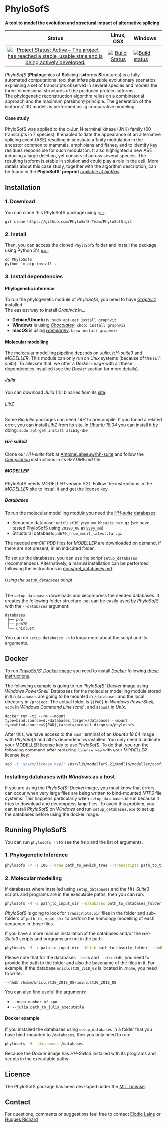 # PhyloSofS

**A tool to model the evolution and structural impact of alternative splicing**

Status                     |Linux, OSX                 |Windows                    
:-------------------------:|:-------------------------:|:-------------------------
[![Project Status: Active – The project has reached a stable, usable state and is being actively developed.](https://www.repostatus.org/badges/latest/active.svg)](https://www.repostatus.org/#active) | [![Build Status](https://travis-ci.org/PhyloSofS-Team/PhyloSofS.svg?branch=master)](https://travis-ci.org/PhyloSofS-Team/PhyloSofS) | [![Build status](https://ci.appveyor.com/api/projects/status/jt1vvvawusokfx5c/branch/master?svg=true)](https://ci.appveyor.com/project/diegozea/phylosofs-fku85/branch/master)

*PhyloSofS* (**Phylo**genies of **S**plicing is**of**orms **S**tructures) is a
fully automated computational tool that infers plausible evolutionary scenarios
explaining a set of transcripts observed in several species and models the
three-dimensional structures of the produced protein isoforms.  
The phylogenetic reconstruction algorithm relies on a combinatorial approach
and the maximum parsimony principle. The generation of the isoforms' 3D models
is performed using comparative modeling.  

#### Case study

PhyloSofS was applied to the c-Jun N-terminal kinase (JNK) family
(60 transcripts in 7 species). It enabled to date the appearance of an
alternative splicing event (ASE) resulting in substrate affinity modulation in
the ancestor common to mammals, amphibians and fishes, and to identify key
residues responsible for such modulation. It also highlighted a new ASE
inducing a large deletion, yet conserved across several species. The resulting
isoform is stable in solution and could play a role in the cell. More details
about this case study, together with the algorithm description, can be found in
the **PhyloSofS' preprint**
[available at *bioRxiv*](https://doi.org/10.1101/119891).  

## Installation

### 1. Download

You can clone this PhyloSofS package using [`git`](https://git-scm.com/):

```
git clone https://github.com/PhyloSofS-Team/PhyloSofS.git
```

### 2. Install

Then, you can access the cloned `PhyloSofS` folder and install the package
using Python 3's [`pip`](https://pip.pypa.io/en/stable/installing/):

```
cd PhyloSofS
python -m pip install .
```

### 3. Install dependencies

#### Phylogenetic inference

To run the phylogenetic module of *PhyloSofS*, you need to have
[*Graphviz*](https://graphviz.org/) installed.  
The easiest way to install *Graphviz* in...
  - **Debian/Ubuntu** is: `sudo apt-get install graphviz`
  - **Windows** is using [*Chocolatey*](https://chocolatey.org/): `choco install graphviz`
  - **macOS** is using [*Homebrew*](https://brew.sh/index): `brew install graphviz`

#### Molecular modelling

The molecular modelling pipeline depends on *Julia*, *HH-suite3* and *MODELLER*.
This module can only run on *Unix* systems (because of the *HH-suite*). To
alleviate that, we offer a *Docker* image with all these dependencies installed
(see the *Docker* section for more details).

##### Julia

You can download *Julia* 1.1.1 binaries from its
[site](https://julialang.org/downloads/).

###### LibZ

Some *BioJulia* packages can need *LibZ* to precompile. If you found a related
error, you can install *LibZ* from its [site](http://zlib.net/).
In *Ubuntu 18.04* you can install it by doing: `sudo apt-get install zlib1g-dev`

##### HH-suite3

Clone our *HH-suite* fork at
[AntoineLabeeuw/hh-suite](https://github.com/AntoineLabeeuw/hh-suite)
and follow the
[*Compilation*](https://github.com/AntoineLabeeuw/hh-suite#compilation)
instructions in its *README.md* file.

##### MODELLER

PhyloSofS needs MODELLER version 9.21. Follow the instructions in the
[*MODELLER* site](https://salilab.org/modeller/download_installation.html)
to install it and get the license key.

##### Databases

To run the molecular modelling module you need the
[*HH-suite* databases](http://wwwuser.gwdg.de/~compbiol/data/hhsuite/databases/hhsuite_dbs/):
  - Sequence database: `uniclust30_yyyy_mm_hhsuite.tar.gz`
  (we have tested PhyloSofS using `20180_08` as `yyyy_mm`)
  - Structural database: `pdb70_from_mmcif_latest.tar.gz`

The needed *mmCIF* *PDB* files for *MODELLER* are downloaded on demand, if
there are not present, in an indicated folder.

To set up the databases, you can use the script `setup_databases` (recommended).
Alternatively, a manual installation can be performed following the instructions
in [docs/get_databases.md](https://github.com/PhyloSofS-Team/PhyloSofS/blob/master/doc/get_databases.md).

###### Using the `setup_databases` script

The `setup_databases` downloads and decompress the needed databases. It creates
the following folder structure that can be easily used by *PhyloSofS* with the
`--databases` argument:

```
databases
 ├── pdb
 ├── pdb70
 └── uniclust
```

You can do `setup_databases -h` to know more about the script and its arguments.

## Docker

To run [*PhyloSofS' Docker* image](https://cloud.docker.com/u/diegozea/repository/docker/diegozea/phylosofs)
you need to install [*Docker*](https://www.docker.com) following [these instructions](https://docs.docker.com/v17.09/engine/installation/).

The following example is going to run *PhyloSofS' Docker* image using
*Windows PowerShell*. Databases for the molecular modelling module stored in
`D:\databases` are going to be mounted in `/databases` and the local directory
in `/project`. The actual folder is `${PWD}` in *Windows PowerShell*, `%cd%` in
*Windows Command Line* (*cmd*), and `$(pwd)` in *Unix*.

```
docker run -ti --rm --mount type=bind,source=d:\databases,target=/databases --mount type=bind,source=${PWD},target=/project diegozea/phylosofs
```

After this, we have access to the `bash` terminal of an *Ubuntu 18.04* image
with *PhyloSofS* and all its dependencies installed. You only need to indicate
your [MODELLER license key](https://salilab.org/modeller/registration.html) to
use *PhyloSofS*. To do that, you run the following command after replacing
`license_key` with your *MODELLER* license key:

```bash
sed -i 's/xxx/license_key/' /usr/lib/modeller9.21/modlib/modeller/config.py
```

### Installing databases with *Windows* as a host

If you are using the *PhyloSofS' Docker* image, you must know that errors can
occur when very large files are being written to bind-mounted *NTFS* file
systems. This happens particularly when `setup_databases` is run because it
tries to download and decompress large files. To avoid this problem, you can
install *PhyloSofS* on *Windows* and run `setup_databases.exe` to set up the
databases before using the docker image.  

## Running PhyloSofS

You can run `phylosofs -h` to see the help and the list of arguments.

### 1. Phylogenetic Inference

```bash
phylosofs -P -s 100 --tree path_to_newick_tree --transcripts path_to_transcripts
```
### 2. Molecular modelling

If databases where installed using `setup_databases` and the *HH-Suite3*
scripts and programs are in the executable paths, then you can run:

```bash
phylosofs -M -i path_to_input_dir --databases path_to_databases_folder
```

*PhyloSofS* is going to look for `transcripts.pir` files in the folder and
sub-folders of `path_to_input_dir` to perform the homology modelling of each
sequence in those files.

If you have a more manual installation of the databases and/or the *HH-Suite3*
scripts and programs are not in the path:

```bash
phylosofs -M -i path_to_input_dir --hhlib path_to_hhsuite_folder --hhdb path_to_uniclust_database/uniclust_basename --structdb path_to_pdb70/pdb70 --allpdb path_mmcif_pdb_cache_folder
```

Please note that for the databases `--hhdb` and `--structdb`, you need to
provide the path to the folder and also the basename of the files in it.
For example, if the database `uniclust30_2018_08` is located in `/home`, you
need to write:  

```
--hhdb /home/uniclust30_2018_08/uniclust30_2018_08
```

You can also find useful the arguments:
 - `--ncpu number_of_cpu`
 - `--julia path_to_julia_executable`

#### Docker example

If you installed the databases using `setup_databases` in a folder that you
have bind-mounted to `/databases`, then you only need to run:

```bash
phylosofs -M --databases /databases
```

Because the *Docker* image has *HH-Suite3* installed with its programs and
scripts in the executable paths.

## Licence
The PhyloSofS package has been developed under the
[MIT License](https://github.com/PhyloSofS-Team/PhyloSofS/blob/master/LICENSE.txt).

## Contact
For questions, comments or suggestions feel free to contact
[Elodie Laine](mailto:elodie.laine@upmc.fr?subject=[GitHub]PhyloSofS) or
[Hugues Richard](mailto:hugues.richard@upmc.fr?subject=[GitHub]PhyloSofS)
